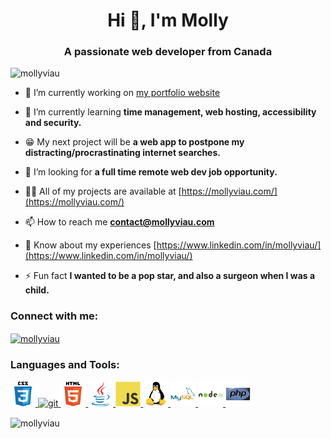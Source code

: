 <h1 align="center">Hi 👋, I'm Molly</h1>
<h3 align="center">A passionate web developer from Canada</h3>

<p align="left"> <img src="https://komarev.com/ghpvc/?username=mollyviau&label=Profile%20views&color=0e75b6&style=flat" alt="mollyviau" /> </p>

- 🔭 I’m currently working on [my portfolio website](https://mollyviau.com/)

- 🌱 I’m currently learning **time management, web hosting, accessibility and security.**

- :grin: My next project will be **a web app to postpone my distracting/procrastinating internet searches.**

- 🤝 I’m looking for **a full time remote web dev job opportunity.**

- 👨‍💻 All of my projects are available at [https://mollyviau.com/](https://mollyviau.com/)

- 📫 How to reach me **contact@mollyviau.com**

- 📄 Know about my experiences [https://www.linkedin.com/in/mollyviau/](https://www.linkedin.com/in/mollyviau/)

- ⚡ Fun fact **I wanted to be a pop star, and also a surgeon when I was a child.**

<h3 align="left">Connect with me:</h3>
<p align="left">
<a href="https://linkedin.com/in/mollyviau" target="blank"><img align="center" src="https://raw.githubusercontent.com/rahuldkjain/github-profile-readme-generator/master/src/images/icons/Social/linked-in-alt.svg" alt="mollyviau" height="30" width="40" /></a>
</p>

<h3 align="left">Languages and Tools:</h3>
<p align="left"> <a href="https://www.w3schools.com/css/" target="_blank" rel="noreferrer"> <img src="https://raw.githubusercontent.com/devicons/devicon/master/icons/css3/css3-original-wordmark.svg" alt="css3" width="40" height="40"/> </a> <a href="https://git-scm.com/" target="_blank" rel="noreferrer"> <img src="https://www.vectorlogo.zone/logos/git-scm/git-scm-icon.svg" alt="git" width="40" height="40"/> </a> <a href="https://www.w3.org/html/" target="_blank" rel="noreferrer"> <img src="https://raw.githubusercontent.com/devicons/devicon/master/icons/html5/html5-original-wordmark.svg" alt="html5" width="40" height="40"/> </a> <a href="https://www.java.com" target="_blank" rel="noreferrer"> <img src="https://raw.githubusercontent.com/devicons/devicon/master/icons/java/java-original.svg" alt="java" width="40" height="40"/> </a> <a href="https://developer.mozilla.org/en-US/docs/Web/JavaScript" target="_blank" rel="noreferrer"> <img src="https://raw.githubusercontent.com/devicons/devicon/master/icons/javascript/javascript-original.svg" alt="javascript" width="40" height="40"/> </a> <a href="https://www.linux.org/" target="_blank" rel="noreferrer"> <img src="https://raw.githubusercontent.com/devicons/devicon/master/icons/linux/linux-original.svg" alt="linux" width="40" height="40"/> </a> <a href="https://www.mysql.com/" target="_blank" rel="noreferrer"> <img src="https://raw.githubusercontent.com/devicons/devicon/master/icons/mysql/mysql-original-wordmark.svg" alt="mysql" width="40" height="40"/> </a> <a href="https://nodejs.org" target="_blank" rel="noreferrer"> <img src="https://raw.githubusercontent.com/devicons/devicon/master/icons/nodejs/nodejs-original-wordmark.svg" alt="nodejs" width="40" height="40"/> </a> <a href="https://www.php.net" target="_blank" rel="noreferrer"> <img src="https://raw.githubusercontent.com/devicons/devicon/master/icons/php/php-original.svg" alt="php" width="40" height="40"/> </a> </p>

<p><img align="center" src="https://github-readme-stats.vercel.app/api/top-langs?username=mollyviau&show_icons=true&locale=en&layout=compact" alt="mollyviau" /></p>
